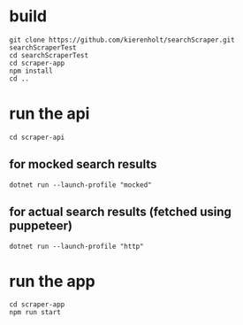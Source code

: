 
# build
    git clone https://github.com/kierenholt/searchScraper.git searchScraperTest
    cd searchScraperTest
    cd scraper-app
    npm install
    cd ..
    
# run the api
    cd scraper-api
## for mocked search results
    dotnet run --launch-profile "mocked"
## for actual search results (fetched using puppeteer)
    dotnet run --launch-profile "http"

# run the app
    cd scraper-app
    npm run start
